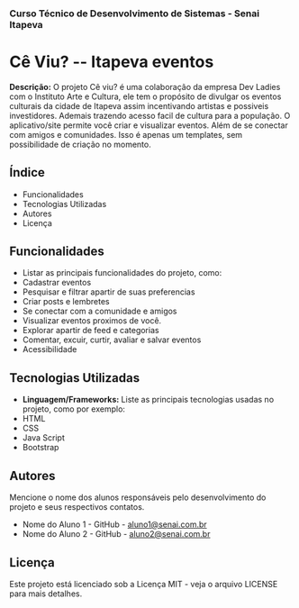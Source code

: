 ### Curso Técnico de Desenvolvimento de Sistemas - Senai Itapeva
# Cê Viu? -- Itapeva eventos
**Descrição:**
O projeto Cê viu? é uma colaboração da empresa Dev Ladies com o Instituto Arte e Cultura, ele tem o propósito de divulgar os eventos culturais da cidade de Itapeva assim incentivando artistas e possiveis investidores. Ademais trazendo acesso facil de cultura para a população.
O aplicativo/site permite você criar e visualizar eventos. Além de se conectar com amigos e comunidades.
Isso é apenas um templates, sem possibilidade de criação no momento.

## Índice
- Funcionalidades
- Tecnologias Utilizadas
- Autores
- Licença
## Funcionalidades
- Listar as principais funcionalidades do projeto, como:
 - Cadastrar eventos
 - Pesquisar e filtrar apartir de suas preferencias 
 - Criar posts e lembretes
 - Se conectar com a comunidade e amigos 
 - Visualizar eventos proximos de você. 
 - Explorar apartir de feed e categorias 
 - Comentar, excuir, curtir, avaliar e salvar eventos  
 - Acessibilidade 
## Tecnologias Utilizadas
- **Linguagem/Frameworks:**
 Liste as principais tecnologias usadas no projeto, como por exemplo:
 - HTML
 - CSS
 - Java Script 
 - Bootstrap

## Autores
Mencione o nome dos alunos responsáveis pelo desenvolvimento do projeto e seus respectivos contatos.
- Nome do Aluno 1 - GitHub - aluno1@senai.com.br
- Nome do Aluno 2 - GitHub - aluno2@senai.com.br
## Licença
Este projeto está licenciado sob a Licença MIT - veja o arquivo LICENSE para mais detalhes.